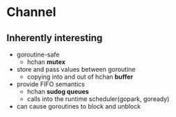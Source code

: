 # Channel

## Inherently interesting

- goroutine-safe
  - hchan **mutex**
- store and pass values between goroutine
  - copying into and out of hchan **buffer**
- provide FIFO semantics
  - hchan **sudog queues**
  - calls into the runtime scheduler(gopark, goready)
- can cause goroutines to block and unblock
